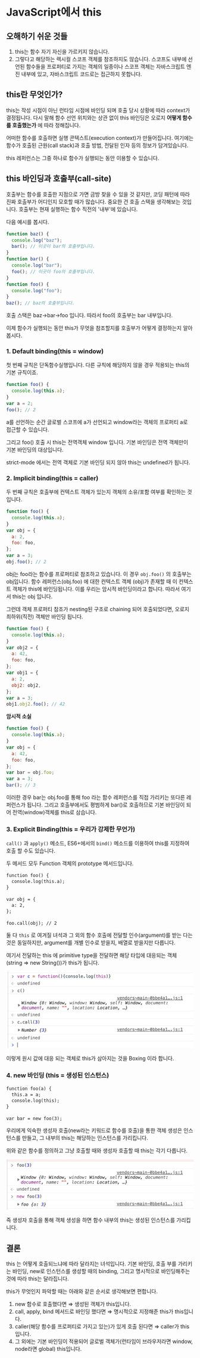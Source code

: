 # JavaScript에서 this

## 오해하기 쉬운 것들

1. this는 함수 자기 자신을 가르키지 않습니다.
2. 그렇다고 해당하는 렉시컬 스코프 객체를 참조하지도 않습니다. 스코프도 내부에 선언된 함수들을 프로퍼티로 가지는 객체의 일종이나 스코프 객체는 자바스크립트 엔진 내부에 있고, 자바스크립트 코드로는 접근하지 못합니다.

## this란 무엇인가?

this는 작성 시점이 아닌 런타임 시점에 바인딩 되며 호출 당시 상황에 따라 context가 결정됩니다. 다시 말해 함수 선언 위치와는 상관 없이 this 바인딩은 오로지 **어떻게 함수를 호출했는가** 에 따라 정해집니다.

어떠한 함수를 호출하면 실행 콘텍스트(execution context)가 만들어집니다. 여기에는 함수가 호출된 근원(call stack)과 호출 방법, 전달된 인자 등의 정보가 담겨있습니다.

this 레퍼런스는 그중 하나로 함수가 실행되는 동안 이용할 수 있습니다.

## this 바인딩과 호출부(call-site)

호출부는 함수를 호출한 지점으로 가면 금방 찾을 수 있을 것 같지만, 코딩 패턴에 따라 진짜 호출부가 어디인지 모호할 때가 많습니다. 중요한 건 호출 스택을 생각해보는 것입니다. 호출부는 현재 실행하는 함수 직전의 '내부'에 있습니다.

다음 예시를 봅시다.

```jsx
function baz() {
  console.log("baz");
  bar(); // 이곳이 bar의 호출부입니다.
}
function bar() {
  console.log("bar");
  foo(); // 이곳이 foo의 호출부입니다.
}
function foo() {
  console.log("foo");
}
baz(); // baz의 호출부입니다.
```

호출 스택은 baz→bar→foo 입니다. 따라서 foo의 호출부는 bar 내부입니다.

이제 함수가 실행되는 동안 this가 무엇을 참조할지를 호출부가 어떻게 결정하는지 알아봅시다.

### 1. Default binding(this = window)

첫 번째 규칙은 단독함수실행입니다. 다른 규칙에 해당하지 않을 경우 적용되는 this의 기본 규칙이죠.

```jsx
function foo() {
  console.log(this.a);
}
var a = 2;
foo(); // 2
```

a를 선언하는 순간 글로벌 스코프에 a가 선언되고 window라는 객체의 프로퍼티 a로 접근할 수 있습니다.

그리고 foo() 호출 시 this는 전역객체 window 입니다. 기본 바인딩은 전역 객체만이 기본 바인딩의 대상입니다.

strict-mode 에서는 전역 객체로 기본 바인딩 되지 않아 this는 undefined가 됩니다.

### 2. Implicit binding(this = caller)

두 번째 규칙은 호출부에 컨텍스트 객체가 있는지 객체의 소유/포함 여부를 확인하는 것입니다.

```jsx
function foo() {
  console.log(this.a);
}
var obj = {
  a: 2,
  foo: foo,
};
var a = 3;
obj.foo(); // 2
```

obj는 foo라는 함수를 프로퍼티로 참조하고 있습니다. 이 경우 `obj.foo()` 의 호출부는 obj입니다. 함수 레퍼런스(obj.foo) 에 대한 컨텍스트 객체 (obj)가 존재할 때 이 컨텍스트 객체가 this에 바인딩됩니다. 이를 우리는 암시적 바인딩이라고 합니다. 따라서 여기서 this는 obj 입니다.

그런데 객체 프로퍼티 참조가 nesting된 구조로 chaining 되어 호출되었다면, 오로지 최하위(직전) 객체만 바인딩 됩니다.

```jsx
function foo() {
  console.log(this.a);
}
var obj2 = {
  a: 42,
  foo: foo,
};
var obj1 = {
  a: 2,
  obj2: obj2,
};
var a = 3;
obj1.obj2.foo(); // 42
```

**암시적 소실**

```jsx
function foo() {
  console.log(this.a);
}
var obj = {
  a: 42,
  foo: foo,
};
var bar = obj.foo;
var a = 3;
bar(); // 3
```

이러한 경우 bar는 obj.foo를 통해 foo 라는 함수 레퍼런스를 직접 가리키는 또다른 레퍼런스가 됩니다. 그리고 호출부에서도 평범하게 bar()로 호출하므로 기본 바인딩이 되어 전역(window)객체를 this로 삼습니다.

### 3. Explicit Binding(this = 우리가 강제한 무언가)

`call()` 과 `apply()` 메소드, ES6+에서의 `bind()` 메소드를 이용하여 this를 지정하여 호출 할 수도 있습니다.

두 메서드 모두 Function 객체의 prototype 메서드입니다.

```tsx
function foo() {
  console.log(this.a);
}

var obj = {
  a: 2,
};

foo.call(obj); // 2
```

둘 다 `this` 로 여겨질 녀석과 그 외의 함수 호출에 전달할 인수(argument)를 받는 다는 것은 동일하지만, argument를 개별 인수로 받을지, 배열로 받을지만 다릅니다.

여기서 전달하는 this 에 primitive type을 전달하면 해당 타입에 대응되는 객체 (string ⇒ new String())가 this가 됩니다.

![images/Untitled.png](images/Untitled.png)

이렇게 원시 값에 대응 되는 객체로 this가 삼아지는 것을 Boxing 이라 합니다.

### 4. new 바인딩 (this = 생성된 인스턴스)

```tsx
function foo(a) {
  this.a = a;
  console.log(this);
}

var bar = new foo(3);
```

우리에게 익숙한 생성자 호출(new라는 키워드로 함수를 호출)을 통한 객체 생성은 인스턴스를 만들고, 그 내부의 this는 해당하는 인스턴스를 가리킵니다.

위와 같은 함수를 정의하고 그냥 호출할 때와 생성자 호출할 때 this는 각기 다릅니다.

![images/Untitled%201.png](images/Untitled%201.png)

즉 생성자 호출을 통해 객체 생성을 하면 함수 내부의 this는 생성된 인스턴스를 가리킵니다.

## 결론

this 는 어떻게 호출되느냐에 따라 달라지는 녀석입니다. 기본 바인딩, 호출 부를 가리키는 바인딩, new로 인스턴스를 생성할 때의 binding, 그리고 명시적으로 바인딩해주는 것에 따라 this는 달라집니다.

this가 무엇인지 파악할 때는 아래와 같은 순서로 생각해보면 편합니다.

1. new 함수로 호출했다면 ⇒ 생성된 객체가 this입니다.
2. call, apply, bind 메서드로 바인딩 했다면 ⇒ 명시적으로 지정해준 this가 this입니다.
3. caller(해당 함수를 프로퍼티로 가지고 있는)가 있게 호출 된다면 ⇒ caller가 this입니다.
4. 그 외에는 기본 바인딩이 적용되어 글로벌 객체가(런타임이 브라우저라면 window, node라면 global) this입니다.
